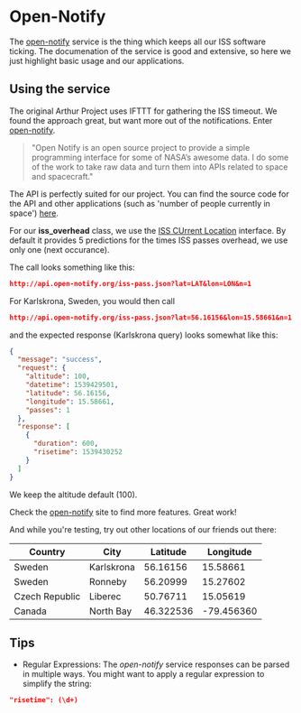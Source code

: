 # Open-Notify

The [open-notify](http://open-notify.org) service is the thing which keeps all our ISS software ticking. The documenation of the service is good and extensive, so here we just highlight basic usage and our applications.

## Using the service

The original Arthur Project uses IFTTT for gathering the ISS timeout. We found the approach great, but want more out of the notifications. Enter [open-notify](http://open-notify.org).

> "Open Notify is an open source project to provide a simple programming interface for some of NASA’s awesome data. I do some of the work to take raw data and turn them into APIs related to space and spacecraft."

The API is perfectly suited for our project. You can find the source code for the API and other applications (such as 'number of people currently in space') [here](https://github.com/open-notify).

For our **iss_overhead** class, we use the [ISS CUrrent Location](http://open-notify.org/Open-Notify-API/ISS-Pass-Times/) interface. By default it provides 5 predictions for the times ISS passes overhead, we use only one (next occurance).

The call looks something like this:

```json
http://api.open-notify.org/iss-pass.json?lat=LAT&lon=LON&n=1
```

For Karlskrona, Sweden, you would then call

```json
http://api.open-notify.org/iss-pass.json?lat=56.16156&lon=15.58661&n=1
```

and the expected response (Karlskrona query) looks somewhat like this:

```json
{
  "message": "success",
  "request": {
    "altitude": 100,
    "datetime": 1539429501,
    "latitude": 56.16156,
    "longitude": 15.58661,
    "passes": 1
  }, 
  "response": [
    {
      "duration": 600,
      "risetime": 1539430252
    }
  ]
}
```

We keep the altitude default (100).

Check the [open-notify](http://open-notify.org) site to find more features. Great work!

And while you're testing, try out other locations of our friends out there:

| Country        | City       | Latitude  | Longitude  |
| -------------- | ---------- | --------  | ---------- |
| Sweden         | Karlskrona | 56.16156  | 15.58661   |
| Sweden         | Ronneby    | 56.20999  | 15.27602   |
| Czech Republic | Liberec    | 50.76711  | 15.05619   |
| Canada         | North Bay  | 46.322536 | -79.456360 |

## Tips

* Regular Expressions: The *open-notify* service responses can be parsed in multiple ways. You might want to apply a regular expression to simplify the string:

```json
"risetime": (\d+)
```
